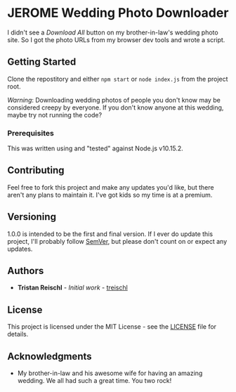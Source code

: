 # JEROME Wedding Photo Downloader

I didn't see a *Download All* button on my brother-in-law's wedding photo site. So I got the photo URLs from my browser dev tools and wrote a script.

## Getting Started

Clone the repostitory and either `npm start` or `node index.js` from the project root.

*Warning*: Downloading wedding photos of people you don't know may be considered creepy by everyone. If you don't know anyone at this wedding, maybe try not running the code?

### Prerequisites

This was written using and "tested" against Node.js v10.15.2.

## Contributing

Feel free to fork this project and make any updates you'd like, but there aren't any plans to maintain it. I've got kids so my time is at a premium.

## Versioning

1.0.0 is intended to be the first and final version. If I ever do update this project, I'll probably follow [SemVer](http://semver.org/), but please don't count on or expect any updates. 

## Authors

* **Tristan Reischl** - *Initial work* - [treischl](https://github.com/treischl)

## License

This project is licensed under the MIT License - see the [LICENSE](LICENSE) file for details.

## Acknowledgments

* My brother-in-law and his awesome wife for having an amazing wedding. We all had such a great time. You two rock!

